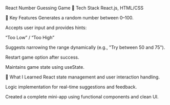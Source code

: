 React Number Guessing Game
🔧 Tech Stack
React.js, HTML/CSS

🧩 Key Features
Generates a random number between 0–100.

Accepts user input and provides hints:

“Too Low” / “Too High”

Suggests narrowing the range dynamically (e.g., "Try between 50 and 75").

Restart game option after success.

Maintains game state using useState.

🧠 What I Learned
React state management and user interaction handling.

Logic implementation for real-time suggestions and feedback.

Created a complete mini-app using functional components and clean UI.

